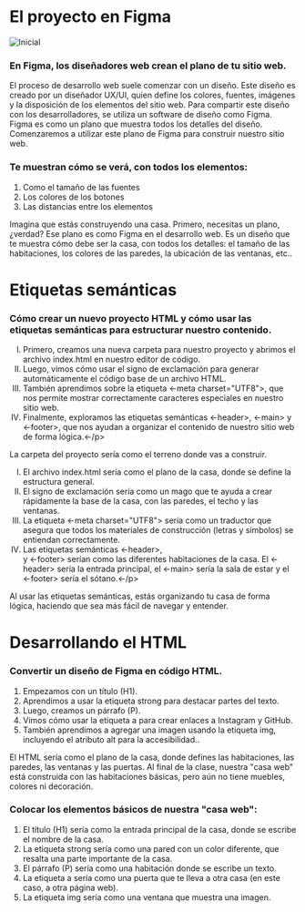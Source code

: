 <h1>El proyecto en Figma</h1>

![Inicial](https://github.com/user-attachments/assets/98531685-f84b-4741-8a14-f5e935f3a201)

<h3>En Figma, los diseñadores web crean el plano de tu sitio web.</h3>

<p> El proceso de desarrollo web suele comenzar con un diseño. Este diseño es creado por un diseñador UX/UI, 
  quien define los colores, fuentes, imágenes y la disposición de los elementos del sitio web.
Para compartir este diseño con los desarrolladores, se utiliza un software de diseño como Figma. Figma es como
un plano que muestra todos los detalles del diseño.
Comenzaremos a utilizar este plano de Figma para construir nuestro sitio web.</p>

<h3>Te muestran cómo se verá, con todos los elementos:</h3>
  
<ol>
  <li>Como el tamaño de las fuentes</li>
  <li>Los colores de los botones</li>
  <li>Las distancias entre los elementos</li>
</ol>

<p>Imagina que estás construyendo una casa. Primero, necesitas un plano, ¿verdad? Ese plano es como Figma en el desarrollo web. Es un diseño que te muestra cómo debe ser la casa, con todos los detalles: el tamaño de las habitaciones, los colores de las paredes, la ubicación de las ventanas, etc..</p>

<h1>Etiquetas semánticas</h1>
<h3>Cómo crear un nuevo proyecto HTML y cómo usar las etiquetas semánticas para estructurar nuestro contenido.</h3>

<ol type="I"> 
  <li>Primero, creamos una nueva carpeta para nuestro proyecto y abrimos el archivo index.html en nuestro editor de código.</li>
  <li>Luego, vimos cómo usar el signo de exclamación para generar automáticamente el código base de un archivo HTML.</li>
  <li>También aprendimos sobre la etiqueta <-meta charset="UTF8">, que nos permite mostrar correctamente caracteres especiales en nuestro sitio web.</li>
  <li>Finalmente, exploramos las etiquetas semánticas <-header>, <-main> y <-footer>, que nos ayudan a organizar el contenido de nuestro sitio web de forma lógica.<-/p></li>
</ol>
    
<p>La carpeta del proyecto sería como el terreno donde vas a construir.</p>

<ol type="I">   
  <li>El archivo index.html sería como el plano de la casa, donde se define la estructura general.</li>
  <li>El signo de exclamación sería como un mago que te ayuda a crear rápidamente la base de la casa, con las paredes, el techo y las ventanas.</li>
  <li>La etiqueta <-meta charset="UTF8"> sería como un traductor que asegura que todos los materiales de construcción (letras y símbolos) se entiendan correctamente.</li>
  <li>Las etiquetas semánticas <-header>, <main> y <-footer> serían como las diferentes habitaciones de la casa. El <-header> sería la entrada principal, el <-main> sería 
    la sala de estar y el <-footer> sería el sótano.<-/p></li>
</ol>
  <p>Al usar las etiquetas semánticas, estás organizando tu casa de forma lógica, haciendo que sea más fácil de navegar y entender.</p>
      
<h1> Desarrollando el HTML</h1>

 <h3>Convertir un diseño de Figma en código HTML.</h3>
 
<ol >   
  <li>Empezamos con un título (H1).</li>
  <li>Aprendimos a usar la etiqueta strong para destacar partes del texto.</li>
  <li>Luego, creamos un párrafo (P).</li>
  <li>Vimos cómo usar la etiqueta a para crear enlaces a Instagram y GitHub.</li>
  <li>También aprendimos a agregar una imagen usando la etiqueta img, incluyendo el atributo alt para la accesibilidad..</li>

</ol>

<p>El HTML sería como el plano de la casa, donde defines las habitaciones, las paredes, las ventanas y las puertas.
Al final de la clase, nuestra "casa web" está construida con las habitaciones básicas, pero aún no tiene muebles, colores ni decoración.</p>

<h3>Colocar los elementos básicos de nuestra "casa web":</h3>

<ol >   
  <li>El título (H1) sería como la entrada principal de la casa, donde se escribe el nombre de la casa.</li>
  <li>La etiqueta strong sería como una pared con un color diferente, que resalta una parte importante de la casa.</li>
  <li>El párrafo (P) sería como una habitación donde se escribe un texto.</li>
  <li>La etiqueta a sería como una puerta que te lleva a otra casa (en este caso, a otra página web).</li>
  <li>La etiqueta img sería como una ventana que muestra una imagen.</li>

</ol>










